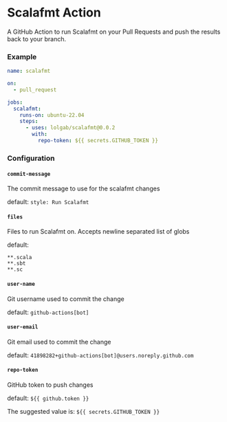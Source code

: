 # Scalafmt Action

A GitHub Action to run Scalafmt on your Pull Requests and push the results back to your branch.

### Example

```yaml
name: scalafmt

on:
  - pull_request

jobs:
  scalafmt:
    runs-on: ubuntu-22.04
    steps:
      - uses: lolgab/scalafmt@0.0.2
        with:
          repo-token: ${{ secrets.GITHUB_TOKEN }}
```

### Configuration

#### `commit-message`

The commit message to use for the scalafmt changes

default: `style: Run Scalafmt`

#### `files`

Files to run Scalafmt on. Accepts newline separated list of globs

default:
```
**.scala
**.sbt
**.sc
```

#### `user-name`

Git username used to commit the change

default: `github-actions[bot]`

#### `user-email`

Git email used to commit the change

default: `41898282+github-actions[bot]@users.noreply.github.com`

#### `repo-token`

GitHub token to push changes

default: `${{ github.token }}`

The suggested value is: `${{ secrets.GITHUB_TOKEN }}`
